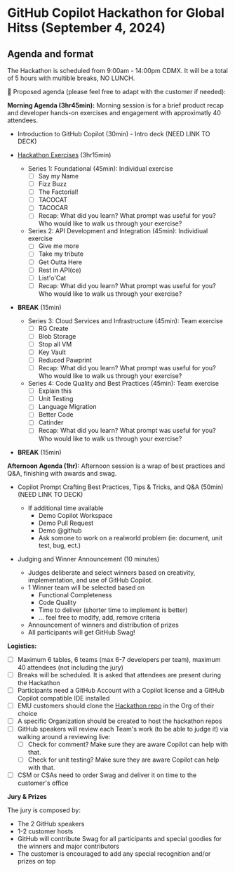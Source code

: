 # GitHub Copilot Hackathon for Global Hitss (September 4, 2024)

## Agenda and format

The Hackathon is scheduled from 9:00am - 14:00pm CDMX. It will be a total of 5 hours with multible breaks, NO LUNCH.   


📓 Proposed agenda (please feel free to adapt with the customer if needed):


**Morning Agenda (3hr45min):**
Morning session is for a brief product recap and developer hands-on exercises and engagement with approximatly 40 attendees.

- Introduction to GitHub Copilot (30min) - Intro deck (NEED LINK TO DECK)
- [Hackathon Exercises](https://github.com/clever-org-name/MSFT-github-copilot-Hackathon/blob/main/README.md) (3hr15min)
    - Series 1: Foundational (45min): Individual exercise
        - [ ] Say my Name
        - [ ] Fizz Buzz
        - [ ] The Factorial!
        - [ ] TACOCAT
        - [ ] TACOCAR
        - [ ] Recap: What did you learn? What prompt was useful for you? Who would like to walk us through your exercise? 

    - Series 2: API Development and Integration (45min): Individiual exercise
        - [ ] Give me more
        - [ ] Take my tribute
        - [ ] Get Outta Here
        - [ ] Rest in API(ce)
        - [ ] List'o'Cat
        - [ ] Recap: What did you learn? What prompt was useful for you? Who would like to walk us through your exercise?

- **BREAK** (15min)

    - Series 3: Cloud Services and Infrastructure (45min): Team exercise
        - [ ] RG Create
        - [ ] Blob Storage
        - [ ] Stop all VM
        - [ ] Key Vault
        - [ ] Reduced Pawprint
        - [ ] Recap: What did you learn? What prompt was useful for you? Who would like to walk us through your exercise?

    - Series 4: Code Quality and Best Practices (45min): Team exercise
        - [ ] Explain this
        - [ ] Unit Testing
        - [ ] Language Migration
        - [ ] Better Code
        - [ ] Catinder
        - [ ] Recap: What did you learn? What prompt was useful for you? Who would like to walk us through your exercise?

- **BREAK** (15min)

**Afternoon Agenda (1hr):**
Afternoon session is a wrap of best practices and Q&A, finishing with awards and swag.

- Copilot Prompt Crafting Best Practices, Tips & Tricks, and Q&A (50min) (NEED LINK TO DECK)
    - If additional time available
        - Demo Copilot Workspace
        - Demo Pull Request
        - Demo @github
        - Ask somone to work on a realworld problem (ie: document, unit test, bug, ect.) 

- Judging and Winner Announcement (10 minutes)
    - Judges deliberate and select winners based on creativity, implementation, and use of GitHub Copilot.
    - 1 Winner team will be selected based on
        - Functional Completeness
        - Code Quality
        - Time to deliver (shorter time to implement is better) 
        - ... feel free to modify, add, remove criteria
    - Announcement of winners and distribution of prizes
    - All participants will get GitHub Swag! 


**Logistics:**

- [ ] Maximum 6 tables, 6 teams (max 6-7 developers per team), maximum 40 attendees (not including the jury)
- [ ] Breaks will be scheduled. It is asked that attendees are present during the Hackathon
- [ ] Participants need a GitHub Account with a Copilot license and a GitHub Copilot compatible IDE installed
- [ ] EMU customers should clone the [Hackathon repo](https://github.com/aldo-lares/poi-github-copilot) in the Org of their choice 
- [ ] A specific Organization should be created to host the hackathon repos 
- [ ] GitHub speakers will review each Team's work (to be able to judge it) via walking around a reviewing live:
    - [ ] Check for comment? Make sure they are aware Copilot can help with that.  
    - [ ] Check for unit testing? Make sure they are aware Copilot can help with that.
- [ ] CSM or CSAs need to order Swag and deliver it on time to the customer's office

**Jury & Prizes**

The jury is composed by:
 - The 2 GitHub speakers
 - 1-2 customer hosts 
 - GitHub will contribute Swag for all participants and special goodies for the winners and major contributors
 - The customer is encouraged to add any special recognition and/or prizes on top

